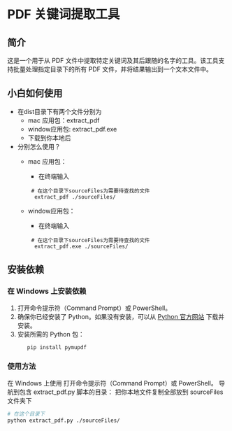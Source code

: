 <!--
 * @Author: zhanjiangyuan zhanjiangyuan@kuaishou.com
 * @Date: 2024-12-22 15:13:52
 * @LastEditors: zhanjiangyuan zhanjiangyuan@kuaishou.com
 * @LastEditTime: 2024-12-22 15:14:09
 * @FilePath: /pdfParse/README.md
 * @Description: 这是默认设置,请设置`customMade`, 打开koroFileHeader查看配置 进行设置: https://github.com/OBKoro1/koro1FileHeader/wiki/%E9%85%8D%E7%BD%AE
-->

# PDF 关键词提取工具

## 简介

这是一个用于从 PDF 文件中提取特定关键词及其后跟随的名字的工具。该工具支持批量处理指定目录下的所有 PDF 文件，并将结果输出到一个文本文件中。

## 小白如何使用
- 在dist目录下有两个文件分别为
  - mac 应用包：extract_pdf
  - window应用包: extract_pdf.exe
  - 下载到你本地后
- 分别怎么使用？
  - mac 应用包：
    - 在终端输入
    ```shell
     # 在这个目录下sourceFiles为需要待查找的文件
      extract_pdf ./sourceFiles/
    ```

  - window应用包：
    - 在终端输入
    ```shell
     # 在这个目录下sourceFiles为需要待查找的文件
      extract_pdf.exe ./sourceFiles/
    ```


## 安装依赖

### 在 Windows 上安装依赖

1. 打开命令提示符（Command Prompt）或 PowerShell。
2. 确保你已经安装了 Python。如果没有安装，可以从 [Python 官方网站](https://www.python.org/) 下载并安装。
3. 安装所需的 Python 包：
   ```sh
      pip install pymupdf
   ```

### 使用方法

在 Windows 上使用
打开命令提示符（Command Prompt）或 PowerShell。
导航到包含 extract_pdf.py 脚本的目录：
把你本地文件复制全部放到 sourceFiles 文件夹下

```sh
# 在这个目录下
python extract_pdf.py ./sourceFiles/

```
